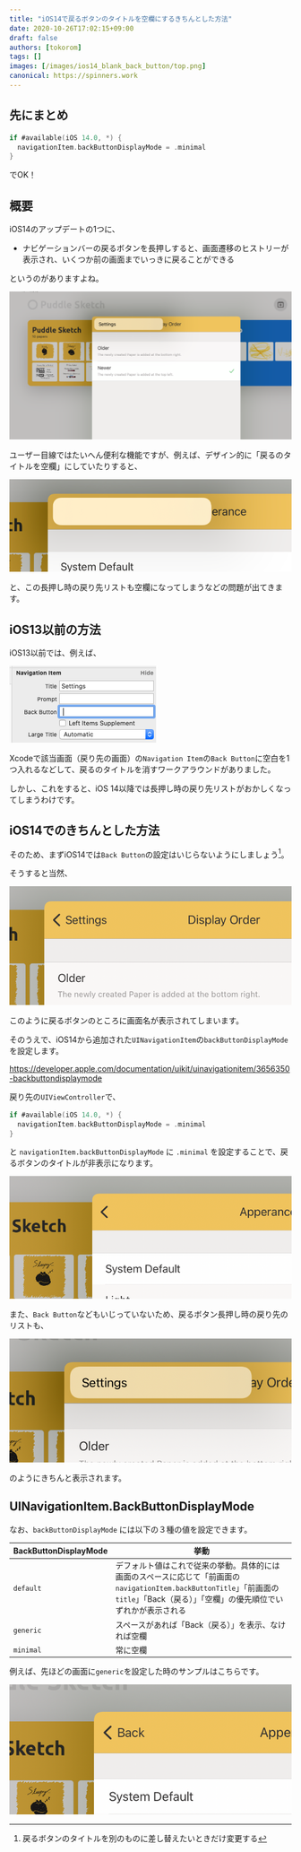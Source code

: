 ```yaml
---
title: "iOS14で戻るボタンのタイトルを空欄にするきちんとした方法"
date: 2020-10-26T17:02:15+09:00
draft: false
authors: [tokorom]
tags: []
images: [/images/ios14_blank_back_button/top.png]
canonical: https://spinners.work
---
```


## 先にまとめ

```swift
if #available(iOS 14.0, *) {
  navigationItem.backButtonDisplayMode = .minimal
}
```

でOK！

## 概要

iOS14のアップデートの1つに、

- ナビゲーションバーの戻るボタンを長押しすると、画面遷移のヒストリーが表示され、いくつか前の画面までいっきに戻ることができる

というのがありますよね。

![image](/images/ios14_blank_back_button/top.png)

ユーザー目線ではたいへん便利な機能ですが、例えば、デザイン的に「戻るのタイトルを空欄」にしていたりすると、

![image](/images/ios14_blank_back_button/95280082-24762480-088f-11eb-9b13-96952266528a.png)

と、この長押し時の戻り先リストも空欄になってしまうなどの問題が出てきます。

## iOS13以前の方法

iOS13以前では、例えば、

![image](/images/ios14_blank_back_button/xcode.png)

Xcodeで該当画面（戻り先の画面）の`Navigation Item`の`Back Button`に空白を1つ入れるなどして、戻るのタイトルを消すワークアラウンドがありました。

しかし、これをすると、iOS 14以降では長押し時の戻り先リストがおかしくなってしまうわけです。

## iOS14でのきちんとした方法

そのため、まずiOS14では`Back Button`の設定はいじらないようにしましょう[^override]。

[^override]: 戻るボタンのタイトルを別のものに差し替えたいときだけ変更する

そうすると当然、

![image](/images/ios14_blank_back_button/ss-1603700597.png)

このように戻るボタンのところに画面名が表示されてしまいます。

そのうえで、iOS14から追加された`UINavigationItem`の`backButtonDisplayMode`を設定します。

https://developer.apple.com/documentation/uikit/uinavigationitem/3656350-backbuttondisplaymode

戻り先の`UIViewController`で、

```swift
if #available(iOS 14.0, *) {
  navigationItem.backButtonDisplayMode = .minimal
}
```

と `navigationItem.backButtonDisplayMode` に `.minimal` を設定することで、戻るボタンのタイトルが非表示になります。

![image](/images/ios14_blank_back_button/ss-1603700885.png)

また、`Back Button`などもいじっていないため、戻るボタン長押し時の戻り先のリストも、

![image](/images/ios14_blank_back_button/ss-1603700963.png)

のようにきちんと表示されます。

## UINavigationItem.BackButtonDisplayMode

なお、`backButtonDisplayMode` には以下の３種の値を設定できます。

| BackButtonDisplayMode | 挙動 |
| ----- | ----- |
| `default` | デフォルト値はこれで従来の挙動。具体的には画面のスペースに応じて「前画面の`navigationItem.backButtonTitle`」「前画面の`title`」「Back（戻る）」「空欄」の優先順位でいずれかが表示される |
| `generic` | スペースがあれば「Back（戻る）」を表示、なければ空欄 |
| `minimal` | 常に空欄 |

例えば、先ほどの画面に`generic`を設定した時のサンプルはこちらです。

![image](/images/ios14_blank_back_button/ss-1603701094.png)



